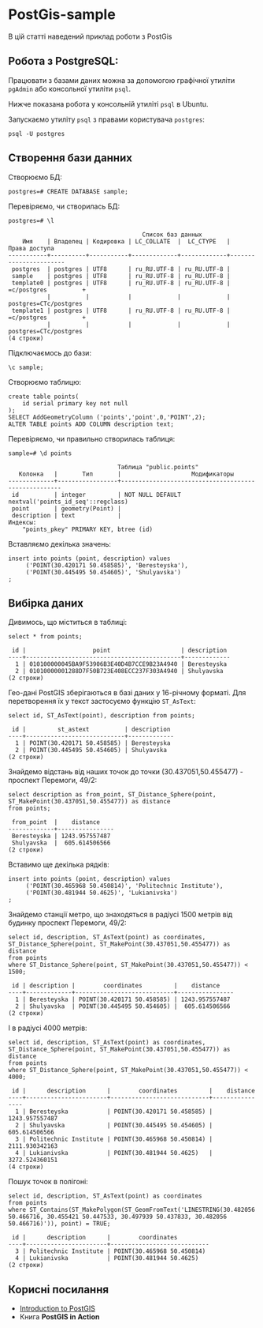 # PostGis-sample
В цій статті наведений приклад роботи з PostGis

## Робота з PostgreSQL:

Працювати з базами даних можна за допомогою графічної утиліти `pgAdmin` або консольної утиліти `psql`.

Нижче показана робота у консольній утиліті `psql` в Ubuntu.

Запускаємо утиліту `psql` з правами користувача `postgres`:

    psql -U postgres
    
## Створення бази данних
Створюємо БД:

    postgres=# CREATE DATABASE sample;

Перевіряємо, чи створилась БД:

    postgres=# \l
```    
                                      Список баз данных
    Имя    | Владелец | Кодировка | LC_COLLATE  |  LC_CTYPE   |     Права доступа     
-----------+----------+-----------+-------------+-------------+-----------------------
 postgres  | postgres | UTF8      | ru_RU.UTF-8 | ru_RU.UTF-8 | 
 sample    | postgres | UTF8      | ru_RU.UTF-8 | ru_RU.UTF-8 | 
 template0 | postgres | UTF8      | ru_RU.UTF-8 | ru_RU.UTF-8 | =c/postgres          +
           |          |           |             |             | postgres=CTc/postgres
 template1 | postgres | UTF8      | ru_RU.UTF-8 | ru_RU.UTF-8 | =c/postgres          +
           |          |           |             |             | postgres=CTc/postgres
(4 строки)
```

Підключаємось до бази:
    
    \c sample;

Створюємо таблицю:
```
create table points(
    id serial primary key not null
);
SELECT AddGeometryColumn ('points','point',0,'POINT',2);
ALTER TABLE points ADD COLUMN description text;
```

Перевіряємо, чи правильно створилась таблиця:

    sample=# \d points
```
                               Таблица "public.points"
   Колонка   |       Тип       |                    Модификаторы                     
-------------+-----------------+-----------------------------------------------------
 id          | integer         | NOT NULL DEFAULT nextval('points_id_seq'::regclass)
 point       | geometry(Point) | 
 description | text            | 
Индексы:
    "points_pkey" PRIMARY KEY, btree (id)
```

Вставляємо декілька значень:
```
insert into points (point, description) values
     ('POINT(30.420171 50.458585)', 'Beresteyska'),
     ('POINT(30.445495 50.454605)', 'Shulyavska')
;
```
## Вибірка даних

Дивимось, що міститься в таблиці:

    select * from points;
    
```
 id |                   point                    | description 
----+--------------------------------------------+-------------
  1 | 010100000045BA9F53906B3E40D4B7CCE9B23A4940 | Beresteyska
  2 | 01010000001288D7F50B723E408ECC237F303A4940 | Shulyavska
(2 строки)
```
Гео-дані PostGIS зберігаються в базі даних у 16-річному форматі. Для перетворення їх у текст застосуємо функцію `ST_AsText`:

    select id, ST_AsText(point), description from points;
    
```
 id |         st_astext          | description 
----+----------------------------+-------------
  1 | POINT(30.420171 50.458585) | Beresteyska
  2 | POINT(30.445495 50.454605) | Shulyavska
(2 строки)
```

Знайдемо відстань від наших точок до точки (30.437051,50.455477) - проспект Перемоги, 49/2:
```
select description as from_point, ST_Distance_Sphere(point, ST_MakePoint(30.437051,50.455477)) as distance
from points;
```
```
 from_point  |    distance    
-------------+----------------
 Beresteyska | 1243.957557487
 Shulyavska  |  605.614506566
(2 строки)
```
Вставимо ще декілька рядків:
```
insert into points (point, description) values
     ('POINT(30.465968 50.450814)', 'Politechnic Institute'),
     ('POINT(30.481944 50.4625)', 'Lukianivska')
;
```
Знайдемо станції метро, що знаходяться в радіусі 1500 метрів від будинку проспект Перемоги, 49/2:
```
select id, description, ST_AsText(point) as coordinates, ST_Distance_Sphere(point, ST_MakePoint(30.437051,50.455477)) as distance
from points
where ST_Distance_Sphere(point, ST_MakePoint(30.437051,50.455477)) < 1500;
```
```
 id | description |        coordinates         |    distance    
----+-------------+----------------------------+----------------
  1 | Beresteyska | POINT(30.420171 50.458585) | 1243.957557487
  2 | Shulyavska  | POINT(30.445495 50.454605) |  605.614506566
(2 строки)
```
І в радіусі 4000 метрів:
```
select id, description, ST_AsText(point) as coordinates, ST_Distance_Sphere(point, ST_MakePoint(30.437051,50.455477)) as distance
from points
where ST_Distance_Sphere(point, ST_MakePoint(30.437051,50.455477)) < 4000;
```
```
 id |      description      |        coordinates         |    distance    
----+-----------------------+----------------------------+----------------
  1 | Beresteyska           | POINT(30.420171 50.458585) | 1243.957557487
  2 | Shulyavska            | POINT(30.445495 50.454605) |  605.614506566
  3 | Politechnic Institute | POINT(30.465968 50.450814) | 2111.930342163
  4 | Lukianivska           | POINT(30.481944 50.4625)   | 3272.524360151
(4 строки)
```
Пошук точок в полігоні:
```
select id, description, ST_AsText(point) as coordinates
from points
where ST_Contains(ST_MakePolygon(ST_GeomFromText('LINESTRING(30.482056 50.466716, 30.455421 50.447533, 30.497939 50.437833, 30.482056 50.466716)')), point) = TRUE;
```
```
 id |      description      |        coordinates         
----+-----------------------+----------------------------
  3 | Politechnic Institute | POINT(30.465968 50.450814)
  4 | Lukianivska           | POINT(30.481944 50.4625)
(2 строки)
```

## Корисні посилання
* [Introduction to PostGIS][1]
* Книга **PostGIS in Action**

[1]: http://workshops.boundlessgeo.com/postgis-intro/index.html
